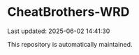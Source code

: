 # CheatBrothers-WRD

Last updated: 2025-06-02 14:41:30

This repository is automatically maintained.
